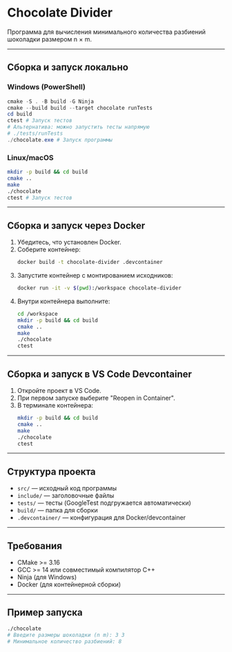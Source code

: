 
# Chocolate Divider

Программа для вычисления минимального количества разбиений шоколадки размером n × m.

---

## Сборка и запуск локально

### Windows (PowerShell)
```powershell
cmake -S . -B build -G Ninja
cmake --build build --target chocolate runTests
cd build
ctest # Запуск тестов
# Альтернатива: можно запустить тесты напрямую
# ./tests/runTests
./chocolate.exe # Запуск программы
```

### Linux/macOS
```bash
mkdir -p build && cd build
cmake ..
make
./chocolate
ctest # Запуск тестов
```

---

## Сборка и запуск через Docker

1. Убедитесь, что установлен Docker.
2. Соберите контейнер:
   ```bash
   docker build -t chocolate-divider .devcontainer
   ```
3. Запустите контейнер с монтированием исходников:
   ```bash
   docker run -it -v $(pwd):/workspace chocolate-divider
   ```
4. Внутри контейнера выполните:
   ```bash
   cd /workspace
   mkdir -p build && cd build
   cmake ..
   make
   ./chocolate
   ctest
   ```

---

## Сборка и запуск в VS Code Devcontainer

1. Откройте проект в VS Code.
2. При первом запуске выберите "Reopen in Container".
3. В терминале контейнера:
   ```bash
   mkdir -p build && cd build
   cmake ..
   make
   ./chocolate
   ctest
   ```

---

## Структура проекта

- `src/` — исходный код программы
- `include/` — заголовочные файлы
- `tests/` — тесты (GoogleTest подгружается автоматически)
- `build/` — папка для сборки
- `.devcontainer/` — конфигурация для Docker/devcontainer

---

## Требования

- CMake >= 3.16
- GCC >= 14 или совместимый компилятор C++
- Ninja (для Windows)
- Docker (для контейнерной сборки)

---

## Пример запуска

```bash
./chocolate
# Введите размеры шоколадки (n m): 3 3
# Минимальное количество разбиений: 8
```

